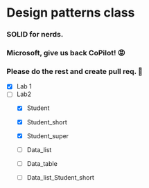 # Design patterns class 

### SOLID for nerds.
### Microsoft, give us back CoPilot! 😡
### Please do the rest and create pull req. 🥰

- [x] Lab 1
- [ ] Lab2
   - [x] Student
   - [x] Student_short
   - [x] Student_super
   - [ ] Data_list
   - [ ] Data_table
   - [ ] Data_list_Student_short

